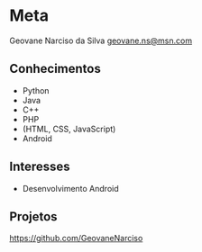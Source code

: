 # Meta
Geovane Narciso da Silva 
geovane.ns@msn.com
## Conhecimentos
- Python
- Java
- C++
- PHP
- (HTML, CSS, JavaScript)
- Android
## Interesses
- Desenvolvimento Android
## Projetos
https://github.com/GeovaneNarciso

